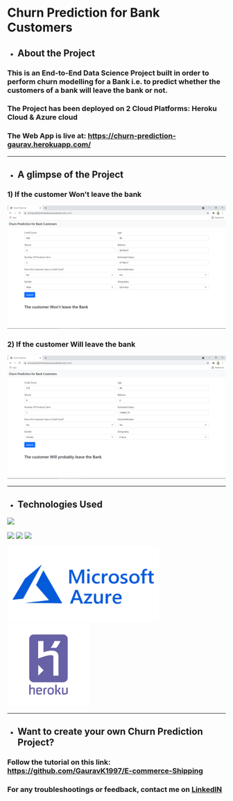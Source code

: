 # Churn Prediction for Bank Customers

* ## About the Project

### This is an End-to-End Data Science Project built in order to perform churn modelling for a Bank i.e. to predict whether the customers of a bank will leave the bank or not.

### The Project has been deployed on 2 Cloud Platforms: Heroku Cloud & Azure cloud

### The Web App is live at: https://churn-prediction-gaurav.herokuapp.com/

---

* ## A glimpse of the Project

### 1) If the customer Won't leave the bank

![Eligible](https://github.com/GauravK1997/Churn-Prediction-for-Bank-Customers/blob/master/images/Churn%20Azure-Won't%20leave.png)

### 2) If the customer Will leave the bank

![Eligible](https://github.com/GauravK1997/Churn-Prediction-for-Bank-Customers/blob/master/images/Churn%20Azure%20-Will%20leave.png)

---

* ## Technologies Used

[<img target="_blank" src="https://forthebadge.com/images/badges/made-with-python.svg">](https://www.python.org/)

[<img target="_blank" src="https://scikit-learn.org/stable/_static/scikit-learn-logo-small.png" width=200>](https://scikit-learn.org/stable/) [<img target="_blank" src="https://flask.palletsprojects.com/en/1.1.x/_images/flask-logo.png" width=170>](https://flask.palletsprojects.com/en/1.1.x/) [<img target="_blank" src="https://number1.co.za/wp-content/uploads/2017/10/gunicorn_logo-300x85.png" width=280>](https://gunicorn.org)

[<img target="_blank" src="https://github.com/GauravK1997/Website-Phishing/blob/master/images/azure.png" width=350>](https://azure.microsoft.com/en-in/)
[<img target="_blank" src="https://github.com/GauravK1997/E-commerce-Shipping/blob/master/images/heroku%20logo.png" width=190>](https://www.heroku.com/)

---

* ## Want to create your own Churn Prediction Project?

### Follow the tutorial on this link: https://github.com/GauravK1997/E-commerce-Shipping

### For any troubleshootings or feedback, contact me on [LinkedIN](https://www.linkedin.com/in/gaurav-kamble-data-science-101/)
